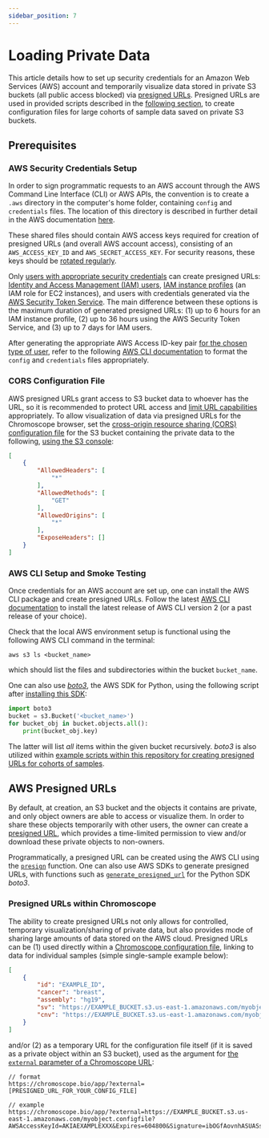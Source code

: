```yaml
---
sidebar_position: 7
---
```


# Loading Private Data

This article details how to set up security credentials for an Amazon Web Services (AWS) account and temporarily visualize data stored in private S3 buckets (all public access blocked) via [presigned URLs](https://docs.aws.amazon.com/AmazonS3/latest/userguide/ShareObjectPreSignedURL.html). Presigned URLs are used in provided scripts described in the [following section](./cohort-config-creation), to create configuration files for large cohorts of sample data saved on private S3 buckets.

## Prerequisites

### AWS Security Credentials Setup

In order to sign programmatic requests to an AWS account through the AWS Command Line Interface (CLI) or AWS APIs, the convention is to create a `.aws` directory in the computer's home folder, containing `config` and `credentials` files. The location of this directory is described in further detail in the AWS documentation [here](https://docs.aws.amazon.com/sdkref/latest/guide/file-location.html). 

These shared files should contain AWS access keys required for creation of presigned URLs (and overall AWS account access), consisting of an `AWS_ACCESS_KEY_ID` and `AWS_SECRET_ACCESS_KEY`. For security reasons, these keys should be [rotated regularly](https://docs.aws.amazon.com/IAM/latest/UserGuide/id_credentials_access-keys.html#Using_RotateAccessKey).

Only [users with appropriate security credentials](https://docs.aws.amazon.com/AmazonS3/latest/userguide/using-presigned-url.html#who-presigned-url) can create presigned URLs: [Identity and Access Management (IAM) users](https://docs.aws.amazon.com/IAM/latest/UserGuide/id_users.html), [IAM instance profiles](https://docs.aws.amazon.com/IAM/latest/UserGuide/id_roles_use_switch-role-ec2_instance-profiles.html) (an IAM role for EC2 instances), and users with credentials generated via the [AWS Security Token Service](https://docs.aws.amazon.com/STS/latest/APIReference/welcome.html). The main difference between these options is the maximum duration of generated presigned URLs: (1) up to 6 hours for an IAM instance profile, (2) up to 36 hours using the AWS Security Token Service, and (3) up to 7 days for IAM users.

After generating the appropriate AWS Access ID-key pair [for the chosen type of user](https://docs.aws.amazon.com/cli/latest/userguide/getting-started-quickstart.html#getting-started-prereqs-keys), refer to the following [AWS CLI documentation](https://docs.aws.amazon.com/cli/latest/userguide/cli-configure-files.html#cli-configure-files-format) to format the `config` and `credentials` files appropriately.

### CORS Configuration File

AWS presigned URLs grant access to S3 bucket data to whoever has the URL, so it is recommended to protect URL access and [limit URL capabilities](https://docs.aws.amazon.com/AmazonS3/latest/userguide/using-presigned-url.html#PresignedUrlUploadObject-LimitCapabilities) appropriately. To allow visualization of data via presigned URLs for the Chromoscope browser, set the [cross-origin resource sharing (CORS) configuration file](https://docs.aws.amazon.com/AmazonS3/latest/userguide/ManageCorsUsing.html) for the S3 bucket containing the private data to the following, [using the S3 console](https://docs.aws.amazon.com/AmazonS3/latest/userguide/enabling-cors-examples.html):

```json
[
    {
        "AllowedHeaders": [
            "*"
        ],
        "AllowedMethods": [
            "GET"
        ],
        "AllowedOrigins": [
            "*"
        ],
        "ExposeHeaders": []
    }
]
```


### AWS CLI Setup and Smoke Testing

Once credentials for an AWS account are set up, one can install the AWS CLI package and create presigned URLs. Follow the latest [AWS CLI documentation](https://docs.aws.amazon.com/cli/latest/userguide/getting-started-install.html) to install the latest release of AWS CLI version 2 (or a past release of your choice).

Check that the local AWS environment setup is functional using the following AWS CLI command in the terminal:

```
aws s3 ls <bucket_name>
```
which should list the files and subdirectories within the bucket `bucket_name`. 

One can also use [*boto3*](https://aws.amazon.com/sdk-for-python/), the AWS SDK for Python, using the following script after [installing this SDK](https://boto3.amazonaws.com/v1/documentation/api/latest/guide/quickstart.html):
```python
import boto3
bucket = s3.Bucket('<bucket_name>')
for bucket_obj in bucket.objects.all():
    print(bucket_obj.key)
```
The latter will list *all* items within the given bucket recursively. *boto3* is also utilized within [example scripts within this repository for creating presigned URLs for cohorts of samples](./cohort-config-creation).

## AWS Presigned URLs

By default, at creation, an S3 bucket and the objects it contains are private, and only object owners are able to access or visualize them. In order to share these objects temporarily with other users, the owner can create a [presigned URL](https://docs.aws.amazon.com/AmazonS3/latest/userguide/ShareObjectPreSignedURL.html), which provides a time-limited permission to view and/or download these private objects to non-owners.

Programmatically, a presigned URL can be created using the AWS CLI using the [`presign`](https://awscli.amazonaws.com/v2/documentation/api/latest/reference/s3/presign.html) function. One can also use AWS SDKs to generate presigned URLs, with functions such as [`generate_presigned_url`](https://boto3.amazonaws.com/v1/documentation/api/latest/guide/s3-presigned-urls.html) for the Python SDK *boto3*.

### Presigned URLs within Chromoscope

The ability to create presigned URLs not only allows for controlled, temporary visualization/sharing of private data, but also provides mode of sharing large amounts of data stored on the AWS cloud. Presigned URLs can be (1) used directly within a [Chromoscope configuration file](./through-data-config), linking to data for individual samples (simple single-sample example below): 
```json
[
    {
        "id": "EXAMPLE_ID",
        "cancer": "breast",
        "assembly": "hg19",
        "sv": "https://EXAMPLE_BUCKET.s3.us-east-1.amazonaws.com/myobject.somatic.sv.bedpe?AWSAccessKeyId=AKIAEXAMPLEXXX&Expires=604800&Signature=alA%WOIDHCSha",
        "cnv": "https://EXAMPLE_BUCKET.s3.us-east-1.amazonaws.com/myobject.somatic.cna.annotated.tsv?AWSAccessKeyId=AKIAEXAMPLEXXX&Expires=604800&Signature=jj321dtg2s%3ibOGf"
    }
]
```

and/or (2) as a temporary URL for the configuration file itself (if it is saved as a private object within an S3 bucket), used as the argument for [the `external` parameter of a Chromoscope URL](./url-parameters):
```
// format
https://chromoscope.bio/app/?external=[PRESIGNED_URL_FOR_YOUR_CONFIG_FILE]

// example
https://chromoscope.bio/app/?external=https://EXAMPLE_BUCKET.s3.us-east-1.amazonaws.com/myobject.configfile?AWSAccessKeyId=AKIAEXAMPLEXXX&Expires=604800&Signature=ibOGfAovnhASUASsdasjj321
```

